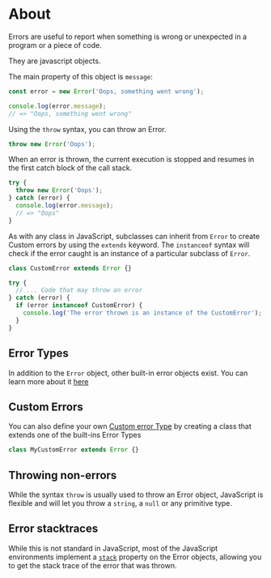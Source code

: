 # About

Errors are useful to report when something is wrong or unexpected in a program or a piece of code.

They are javascript objects.

The main property of this object is `message`:

```javascript
const error = new Error('Oops, something went wrong');

console.log(error.message);
// => "Oops, something went wrong"
```

Using the `throw` syntax, you can throw an Error.

```javascript
throw new Error('Oops');
```

When an error is thrown, the current execution is stopped and resumes in the first catch block of the call stack.

```javascript
try {
  throw new Error('Oops');
} catch (error) {
  console.log(error.message);
  // => "Oops"
}
```

As with any class in JavaScript, subclasses can inherit from `Error` to create Custom errors by using the `extends` keyword.
The `instanceof` syntax will check if the error caught is an instance of a particular subclass of `Error`.

```javascript
class CustomError extends Error {}

try {
  // ... Code that may throw an error
} catch (error) {
  if (error instanceof CustomError) {
    console.log('The error thrown is an instance of the CustomError');
  }
}
```

## Error Types

In addition to the `Error` object, other built-in error objects exist. You can learn more about it [here][error-types]

## Custom Errors

You can also define your own [Custom error Type][custom-error-type] by creating a class that extends one of the built-ins Error Types

```javascript
class MyCustomError extends Error {}
```

## Throwing non-errors

While the syntax `throw` is usually used to throw an Error object, JavaScript is flexible and will let you throw a `string`, a `null` or any primitive type.

## Error stacktraces

While this is not standard in JavaScript, most of the JavaScript environments implement a [`stack`][error-stack] property on the Error objects, allowing you to get the stack trace of the error that was thrown.

[error-types]: https://developer.mozilla.org/en-US/docs/Web/JavaScript/Reference/Global_Objects/Error#error_types
[custom-error-type]: https://developer.mozilla.org/en-US/docs/Web/JavaScript/Reference/Global_Objects/Error#custom_error_types
[error-stack]: https://developer.mozilla.org/en-US/docs/Web/JavaScript/Reference/Global_Objects/Error/Stack
